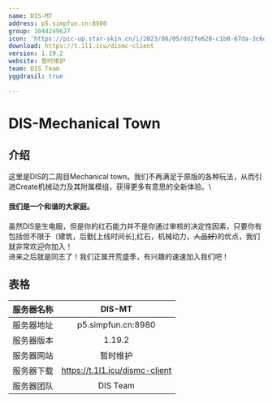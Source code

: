 ```yaml
---
name: DIS-MT
address: p5.simpfun.cn:8980 
group: 1044249627
icon: 'https://pic-up.star-skin.cn/i/2023/08/05/dd2fe620-c1b0-67da-3c6d-1281ccb8df31.png'
download: https://t.1l1.icu/dismc-client
version: 1.19.2
website: 暂时维护
team: DIS Team
yggdrasil: true

---
```

# DIS-Mechanical Town

## 介绍

这里是DIS的二周目Mechanical town。我们不再满足于原版的各种玩法，从而引进Create机械动力及其附属模组，获得更多有意思的全新体验。\
#### 我们是一个和谐的大家庭。
虽然DIS是生电服，但是你的红石能力并不是你通过审核的决定性因素，只要你有包括但不限于（建筑，后勤[上线时间长],红石，机械动力，~~人品好~~)的优点，我们就非常欢迎你加入！\
进来之后就是同志了！我们正属开荒盛季，有兴趣的速速加入我们吧！


## 表格

| 服务器名称 | DIS-MT |
| :---: | :---: |
| 服务器地址 | p5.simpfun.cn:8980 |
| 服务器版本 | 1.19.2 |
| 服务器网站 | 暂时维护 |
| 服务器下载 | https://t.1l1.icu/dismc-client |
| 服务器团队 | DIS Team |
